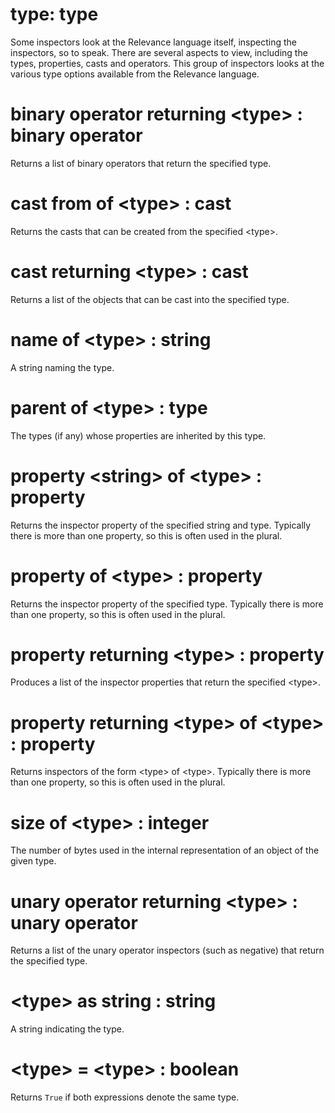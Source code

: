 # type: type

Some inspectors look at the Relevance language itself, inspecting the inspectors, so to speak. There are several aspects to view, including the types, properties, casts and operators. This group of inspectors looks at the various type options available from the Relevance language.

# binary operator returning &lt;type&gt; : binary operator

Returns a list of binary operators that return the specified type.

# cast from of &lt;type&gt; : cast

Returns the casts that can be created from the specified &lt;type&gt;.

# cast returning &lt;type&gt; : cast

Returns a list of the objects that can be cast into the specified type.

# name of &lt;type&gt; : string

A string naming the type.

# parent of &lt;type&gt; : type

The types (if any) whose properties are inherited by this type.

# property &lt;string&gt; of &lt;type&gt; : property

Returns the inspector property of the specified string and type. Typically there is more than one property, so this is often used in the plural.

# property of &lt;type&gt; : property

Returns the inspector property of the specified type. Typically there is more than one property, so this is often used in the plural.

# property returning &lt;type&gt; : property

Produces a list of the inspector properties that return the specified &lt;type&gt;.

# property returning &lt;type&gt; of &lt;type&gt; : property

Returns inspectors of the form &lt;type&gt; of &lt;type&gt;. Typically there is more than one property, so this is often used in the plural.

# size of &lt;type&gt; : integer

The number of bytes used in the internal representation of an object of the given type.

# unary operator returning &lt;type&gt; : unary operator

Returns a list of the unary operator inspectors (such as negative) that return the specified type.

# &lt;type&gt; as string : string

A string indicating the type.

# &lt;type&gt; = &lt;type&gt; : boolean

Returns `True` if both expressions denote the same type.
